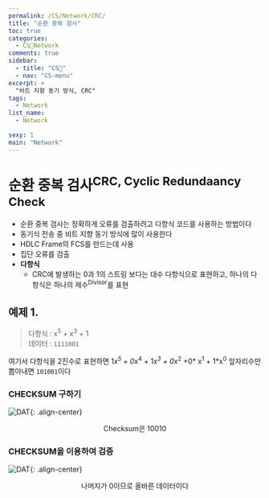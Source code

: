 ```yaml
---
permalink: /CS/Network/CRC/
title: "순환 중복 검사"
toc: true
categories:
  - CS🐰Network
comments: true
sidebar:
  - title: "CS🐰"
  - nav: "CS-menu"
excerpt: >
  "비트 지향 동기 방식, CRC"
tags:
  - Network
list_name:
  - Network

sexy: 1
main: "Network"
---
```


# 순환 중복 검사<sup>CRC, Cyclic Redundaancy Check</sup>
- 순환 중복 검사는 정확하게 오류를 검출하려고 다항식 코드를 사용하는 방법이다
- 동기식 전송 중 비트 지향 동기 방식에 많이 사용한다
- HDLC Frame의 FCS를 만드는데 사용
- 집단 오류를 검출
- **다항식**
  - CRC에 발생하는 0과 1의 스트링 보다는 대수 다항식으로 표현하고, 하나의 다항식은 하나의 제수<sup>Divisor</sup>를 표현

## 예제 1.
> 다항식 : x<sup>5</sup> + x<sup>3</sup> + 1  
> 데이터 : `1111001`  

여기서 다항식을 2진수로 표현하면 1*x<sup>5</sup> + 0*x<sup>4</sup> + 1*x<sup>3</sup> + 0*x<sup>2</sup> +0* x<sup>1</sup> + 1*x<sup>0</sup> 
앞자리수만 뽑아내면 `101001`이다

### CHECKSUM 구하기
![DAT]({{site.baseurl}}/assets/images/CS/Checksum.jpg){: .align-center}
<figcaption align="center">Checksum은 10010</figcaption>


### CHECKSUM을 이용하여 검증
![DAT]({{site.baseurl}}/assets/images/CS/Checksum2.jpg){: .align-center}
<figcaption align="center">나머지가 0이므로 올바른 데이터이다</figcaption>

